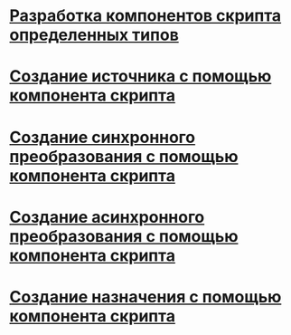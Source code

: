 # [Разработка компонентов скрипта определенных типов](developing-specific-types-of-script-components.md)
# [Создание источника с помощью компонента скрипта](creating-a-source-with-the-script-component.md)
# [Создание синхронного преобразования с помощью компонента скрипта](creating-a-synchronous-transformation-with-the-script-component.md)
# [Создание асинхронного преобразования с помощью компонента скрипта](creating-an-asynchronous-transformation-with-the-script-component.md)
# [Создание назначения с помощью компонента скрипта](creating-a-destination-with-the-script-component.md)
